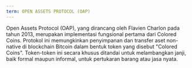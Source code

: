 ```yaml
---
term: OPEN ASSETS PROTOCOL (OAP)
---
```


Open Assets Protocol (OAP), yang dirancang oleh Flavien Charlon pada tahun 2013, merupakan implementasi fungsional pertama dari Colored Coins. Protokol ini memungkinkan penyimpanan dan transfer aset non-native di blockchain Bitcoin dalam bentuk token yang disebut "Colored Coins". Token-token ini secara khusus ditandai untuk melambangkan janji, baik formal maupun informal, untuk pertukaran barang atau jasa nyata.